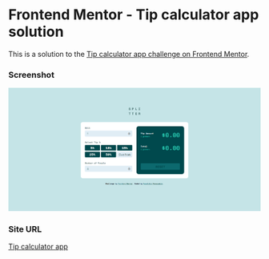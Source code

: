 # Frontend Mentor - Tip calculator app solution

This is a solution to the [Tip calculator app challenge on Frontend Mentor](https://www.frontendmentor.io/challenges/tip-calculator-app-ugJNGbJUX).

### Screenshot

![](images/preview.png)

### Site URL

[Tip calculator app](https://apocode01-tip-calculator-app.netlify.app/)